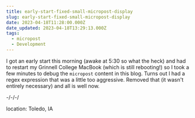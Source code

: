```yaml
---
title: early-start-fixed-small-micropost-display
slug: early-start-fixed-small-micropost-display
date: 2023-04-18T11:28:00.000Z
date_updated: 2023-04-18T13:29:13.000Z
tags: 
  - micropost
  - Development
---
```


I got an early start this morning (awake at 5:30 so what the heck) and had to restart my Grinnell College MacBook (which is still rebooting!) so I took a few minutes to debug the `micropost` content in this blog.  Turns out I had a regex expression that was a little too aggressive.  Removed that (it wasn't entirely necessary) and all is well now.

-/-/-/

location: Toledo, IA
